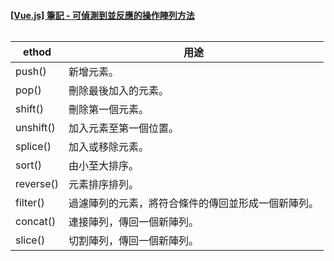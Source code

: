#### [[Vue.js] 筆記 - 可偵測到並反應的操作陣列方法](https://dotblogs.com.tw/Null/2020/04/28/212019)

###### 

| ethod     | 用途                        |
| --------- | ------------------------- |
| push()    | 新增元素。                     |
| pop()     | 刪除最後加入的元素。                |
| shift()   | 刪除第一個元素。                  |
| unshift() | 加入元素至第一個位置。               |
| splice()  | 加入或移除元素。                  |
| sort()    | 由小至大排序。                   |
| reverse() | 元素排序排列。                   |
| filter()  | 過濾陣列的元素，將符合條件的傳回並形成一個新陣列。 |
| concat()  | 連接陣列，傳回一個新陣列。             |
| slice()   | 切割陣列，傳回一個新陣列。             |